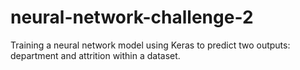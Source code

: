 # neural-network-challenge-2
Training a neural network model using Keras to predict two outputs: department and attrition within a dataset.
